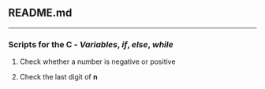 
## README.md

---

### Scripts for the C - *Variables*, *if*, *else*, *while*

1. Check whether a number is negative or positive

2. Check the last digit of **n**
